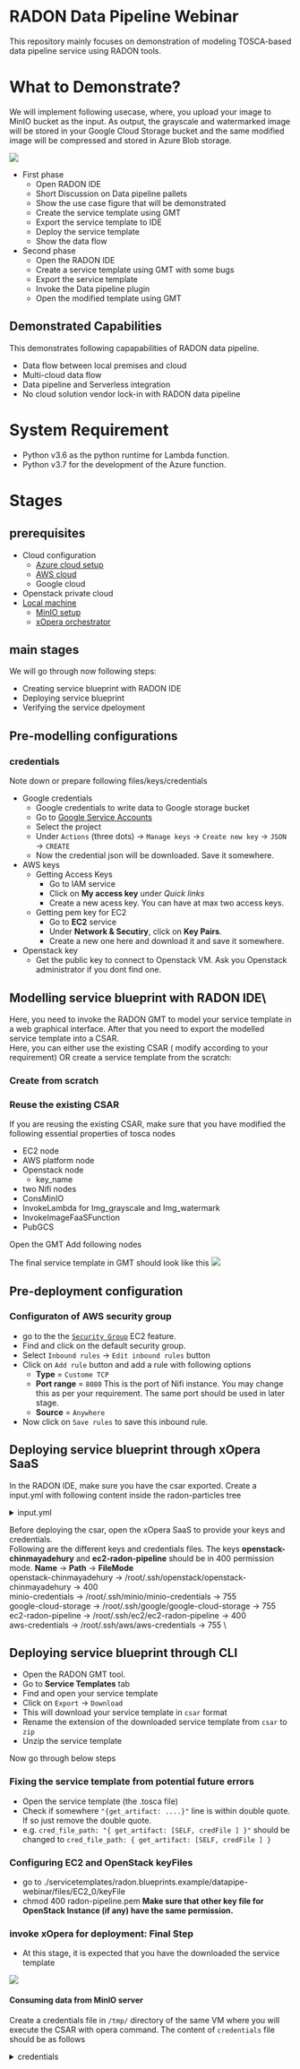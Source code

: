 # RADON Data Pipeline Webinar

This repository mainly focuses on demonstration of modeling TOSCA-based data pipeline service using RADON tools.

# What to Demonstrate?
We will implement following usecase, where, you upload your image to MinIO bucket as the input. As output, the grayscale and watermarked image will be stored in your Google Cloud Storage bucket and the same modified image will be compressed and stored in Azure Blob storage.

<img src="img/main-worklow.png">

*  First phase
    *  Open RADON IDE
    *  Short Discussion on Data pipeline pallets
    *  Show the use case figure that will be demonstrated
    *  Create the service template using GMT
    *  Export the service template to IDE
    *  Deploy the service template
    *  Show the data flow
*  Second phase
    *  Open the RADON IDE 
    *  Create a service template using GMT with some bugs
    *  Export the service template
    *  Invoke the Data pipeline plugin
    *  Open the modified template using GMT

## Demonstrated Capabilities
This demonstrates following capapabilities of RADON data pipeline.
* Data flow between local premises and cloud 
* Multi-cloud data flow
* Data pipeline and Serverless integration
* No cloud solution vendor lock-in with RADON data pipeline

# System Requirement
* Python v3.6 as the python runtime for Lambda function.
* Python v3.7 for the development of the Azure function.

# Stages

## prerequisites 
* Cloud configuration 
    * [Azure cloud setup](cloud-configuration/azure)
    * [AWS cloud](cloud-configuration/aws)
    * Google cloud 
* Openstack private cloud
* [Local machine](local-sy-configuration/localMachine.md)
    * [MinIO setup](local-sy-configuration/minio/minio.md)
    * [xOpera orchestrator](local-sy-configuration/xopera/xopera.md)



## main stages
We will go through now following steps:
* Creating service blueprint with RADON IDE
* Deploying service blueprint
* Verifying the service dpeloyment

## Pre-modelling configurations
### credentials
Note down or prepare following files/keys/credentials
* Google credentials
    * Google credentials to write data to Google storage bucket
    * Go to [Google Service Accounts](https://console.cloud.google.com/iam-admin/serviceaccounts)
    * Select the project
    * Under `Actions` (three dots) -> `Manage keys` -> `Create new key` -> `JSON` -> `CREATE`
    * Now the credential json will be downloaded. Save it somewhere.
* AWS keys 
    * Getting Access Keys
        * Go to IAM service
        * Click on **My access key** under _Quick links_
        * Create a new acess key. You can have at max two access keys.
    * Getting pem key for EC2
        * Go to **EC2** service
        * Under **Network & Secutiry**, click on **Key Pairs**.
        * Create a new one here and download it and save it somewhere.
* Openstack key
    * Get the public key to connect to Openstack VM. Ask you Openstack administrator if you dont find one.


## **Modelling** service blueprint with RADON IDE\
Here, you need to invoke the RADON GMT to model your service template in a web graphical interface. After that you need to export the modelled service template into a CSAR.   
Here, you can either use the existing CSAR ( modify according to your requirement) OR create a service template from the scratch:
### Create from scratch
### Reuse the existing CSAR
If you are reusing the existing CSAR, make sure that you have modified the following essential properties of tosca nodes

* EC2 node
* AWS platform node
* Openstack node
    * key_name
* two Nifi nodes 
* ConsMinIO
* InvokeLambda for Img_grayscale and Img_watermark 
* InvokeImageFaaSFunction
* PubGCS
    
Open the GMT 
Add following nodes 

The final service template in GMT should look like this
<img src="img/serviceTemplateCSAR.png">

## Pre-deployment configuration
### Configuraton of AWS security group 
* go to the the [`Security Group`](https://eu-west-1.console.aws.amazon.com/ec2/v2/home?region=eu-west-1#SecurityGroups:) EC2 feature.
* Find and click on the default security group.
* Select `Inbound rules` -> `Edit inbound rules` button
* Click on `Add rule` button and add a rule with following options
    * **Type** = `Custome TCP`
    * **Port range** = `8080` This is the port of Nifi instance. You may change this as per your requirement. The same port should be used in later stage.
    * **Source** = `Anywhere`
* Now click on `Save rules` to save this inbound rule.

## **Deploying** service blueprint through xOpera SaaS
In the RADON IDE, make sure you have the csar exported.
Create a input.yml with following content inside the radon-particles tree
<details>
    <summary>input.yml</summary>

```
{}
```
</details>

Before deploying the csar, open the xOpera SaaS to provide your keys and credentials.        
Following are the different keys and credentials files. The keys **openstack-chinmayadehury** and  **ec2-radon-pipeline** should be in 400 permission mode. 
**Name** -> **Path** -> **FileMode**   
openstack-chinmayadehury  ->  /root/.ssh/openstack/openstack-chinmayadehury  -> 400 \
minio-credentials ->  /root/.ssh/minio/minio-credentials  -> 755 \
google-cloud-storage  -> /root/.ssh/google/google-cloud-storage  -> 755 \
ec2-radon-pipeline -> /root/.ssh/ec2/ec2-radon-pipeline -> 400 \
aws-credentials -> /root/.ssh/aws/aws-credentials -> 755 \


## **Deploying** service blueprint through CLI
* Open the RADON GMT tool.
* Go to **Service Templates** tab
* Find and open your service template
* Click on `Export` -> `Download`
* This will download your service template in `csar` format
* Rename the extension of the downloaded service template from `csar` to `zip`
* Unzip the service template

Now go through below steps


### Fixing the service template from potential future errors
* Open the service template (the .tosca file)
* Check if somewhere `"{get_artifact: ....}"` line is within double quote. If so just remove the double quote. 
* e.g. `cred_file_path: "{ get_artifact: [SELF, credFile ] }"` should be changed to `cred_file_path: { get_artifact: [SELF, credFile ] }`

### Configuring EC2 and OpenStack keyFiles
* go to ./servicetemplates/radon.blueprints.example/datapipe-webinar/files/EC2_0/keyFile
* chmod 400 radon-pipeline.pem
__Make sure that other key file for OpenStack Instance (if any) have the same permission.__


### invoke xOpera for deployment: Final Step
* At this stage, it is expected that you have the downloaded the service template

<img src="img/finalDeployComndOutput.PNG">

#### Consuming data from MinIO server
Create a credentials file in `/tmp/` directory of the same VM where you will execute the CSAR with opera command.
The content of `credentials` file should be as follows
<details>
      <summary>credentials</summary>

```
[default]
accessKey= MinIO username or the access key
secretKey= your MinIO password or the secret key
```
</details>




